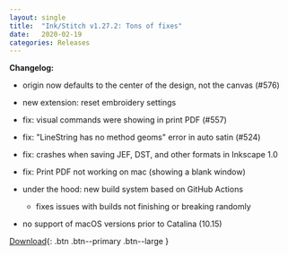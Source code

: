 ```yaml
---
layout: single
title:  "Ink/Stitch v1.27.2: Tons of fixes"
date:   2020-02-19
categories: Releases
---
```

**Changelog:**

  * origin now defaults to the center of the design, not the canvas (#576)
  * new extension: reset embroidery settings
  * fix: visual commands were showing in print PDF (#557)
  * fix: "LineString has no method geoms" error in auto satin (#524)
  * fix: crashes when saving JEF, DST, and other formats in Inkscape 1.0
  * fix: Print PDF not working on mac (showing a blank window)
  * under the hood: new build system based on GitHub Actions
    * fixes issues with builds not finishing or breaking randomly

  * no support of macOS versions prior to Catalina (10.15)

[Download](https://github.com/inkstitch/inkstitch/releases/tag/v1.27.2){: .btn .btn--primary .btn--large }
